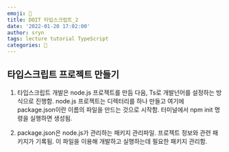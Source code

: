 ```yaml
---
emoji: 📑
title: DOIT 타입스크립트_2
date: '2022-01-20 17:02:00'
author: sryn
tags: lecture tutorial TypeScript
categories: 📑
---
```


## 타입스크립트 프로젝트 만들기

1. 타입스크립트 개발은 node.js 프로젝트를 만듬 다음, Ts로 개발넌어를 설정하는 방식으로 진행함. node.js 프로젝트는 디렉터리를 하나 만들고 여기에 package.json이란 이름의 파일을 만드는 것으로 시작함. 터미널에서 npm init 명령을 실행하면 생성됨.

2. package.json은 node.js가 관리하는 패키지 관리파일. 프로젝트 정보와 관련 패키지가 기록됨. 이 파일을 이용해 개발하고 실행하는데 필요한 패키지 관리함.

```toc

```
